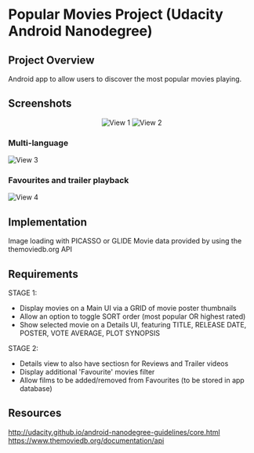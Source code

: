 # Popular Movies Project (Udacity Android Nanodegree)

## Project Overview

Android app to allow users to discover the most popular movies playing. 
 
## Screenshots 
<p align="center">
  <img src="https://user-images.githubusercontent.com/2644239/40781451-da3feb1e-64d3-11e8-9642-fa140318a0df.png?raw=true" alt="View 1"/>
  <img src="https://user-images.githubusercontent.com/2644239/40781461-df34d972-64d3-11e8-8c24-f0bb3ca86447.png?raw=true" alt="View 2"/> 
  
  ### Multi-language 
  <img src="https://user-images.githubusercontent.com/2644239/40781469-e4d65d56-64d3-11e8-8f67-f7a2f0285617.png?raw=true" alt="View 3"/> 
   
  ### Favourites and trailer playback 
  <img src="https://user-images.githubusercontent.com/2644239/40781473-e879635e-64d3-11e8-95e3-ddb235758ce6.png?raw=true" alt="View 4"/>  
</p>

## Implementation

Image loading with PICASSO or GLIDE
Movie data provided by using the themoviedb.org API

## Requirements

STAGE 1:
- Display movies on a Main UI via a GRID of movie poster thumbnails
- Allow an option to toggle SORT order (most popular OR highest rated)
- Show selected movie on a Details UI, featuring TITLE, RELEASE DATE, POSTER, VOTE AVERAGE, PLOT SYNOPSIS

STAGE 2:
- Details view to also have sectiosn for Reviews and Trailer videos
- Display additional 'Favourite' movies filter
- Allow films to be added/removed from Favourites (to be stored in app database)

## Resources

http://udacity.github.io/android-nanodegree-guidelines/core.html  
https://www.themoviedb.org/documentation/api





